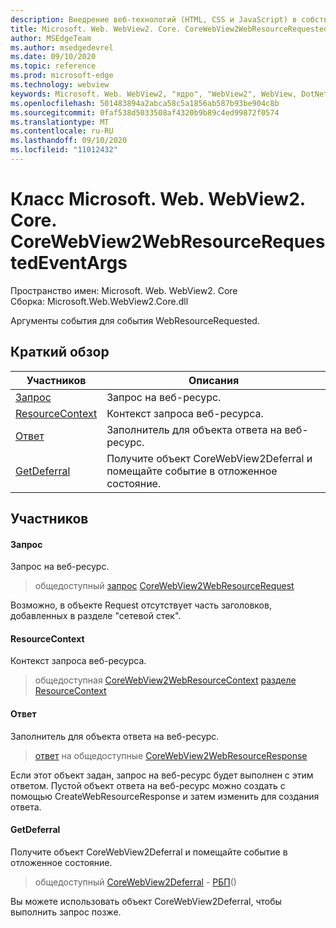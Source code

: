 ```yaml
---
description: Внедрение веб-технологий (HTML, CSS и JavaScript) в собственные приложения с помощью элемента управления Microsoft Edge WebView2
title: Microsoft. Web. WebView2. Core. CoreWebView2WebResourceRequestedEventArgs
author: MSEdgeTeam
ms.author: msedgedevrel
ms.date: 09/10/2020
ms.topic: reference
ms.prod: microsoft-edge
ms.technology: webview
keywords: Microsoft. Web. WebView2, "ядро", "WebView2", WebView, DotNet, WPF, WinForms, App, EDGE, CoreWebView2, CoreWebView2Controller, браузерный элемент управления, EDGE HTML, Microsoft. Web. WebView2
ms.openlocfilehash: 501483894a2abca58c5a1856ab587b93be904c8b
ms.sourcegitcommit: 0faf538d5033508af4320b9b89c4ed99872f0574
ms.translationtype: MT
ms.contentlocale: ru-RU
ms.lasthandoff: 09/10/2020
ms.locfileid: "11012432"
---
```

# Класс Microsoft. Web. WebView2. Core. CoreWebView2WebResourceRequestedEventArgs 

Пространство имен: Microsoft. Web. WebView2. Core \
Сборка: Microsoft.Web.WebView2.Core.dll

Аргументы события для события WebResourceRequested.

## Краткий обзор

 Участников                        | Описания
--------------------------------|---------------------------------------------
[Запрос](#request) | Запрос на веб-ресурс.
[ResourceContext](#resourcecontext) | Контекст запроса веб-ресурса.
[Ответ](#response) | Заполнитель для объекта ответа на веб-ресурс.
[GetDeferral](#getdeferral) | Получите объект CoreWebView2Deferral и помещайте событие в отложенное состояние.

## Участников

#### Запрос 

Запрос на веб-ресурс.

> общедоступный [запрос](#request) [CoreWebView2WebResourceRequest](microsoft-web-webview2-core-corewebview2webresourcerequest.md)

Возможно, в объекте Request отсутствует часть заголовков, добавленных в разделе "сетевой стек".

#### ResourceContext 

Контекст запроса веб-ресурса.

> общедоступная [CoreWebView2WebResourceContext](./namespace-microsoft-web-webview2-core.md) [разделе ResourceContext](#resourcecontext)

#### Ответ 

Заполнитель для объекта ответа на веб-ресурс.

> [ответ](#response) на общедоступные [CoreWebView2WebResourceResponse](microsoft-web-webview2-core-corewebview2webresourceresponse.md)

Если этот объект задан, запрос на веб-ресурс будет выполнен с этим ответом. Пустой объект ответа на веб-ресурс можно создать с помощью CreateWebResourceResponse и затем изменить для создания ответа.

#### GetDeferral 

Получите объект CoreWebView2Deferral и помещайте событие в отложенное состояние.

> общедоступный [CoreWebView2Deferral](microsoft-web-webview2-core-corewebview2deferral.md) - [РБП](#getdeferral)()

Вы можете использовать объект CoreWebView2Deferral, чтобы выполнить запрос позже.

